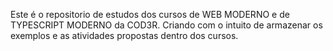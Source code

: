 Este é o repositorio de estudos dos cursos de WEB MODERNO e de TYPESCRIPT MODERNO da COD3R. Criando com o intuito de armazenar os exemplos e as atividades propostas dentro dos cursos.